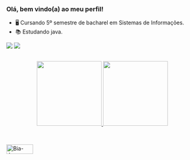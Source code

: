 ### Olá, bem vindo(a) ao meu perfil!

- 🖥 Cursando 5º semestre de bacharel em Sistemas de Informações.
- 📚 Estudando java.


<div> 
  <a href="https://www.instagram.com/brunobazze?igsh=dDF4YXNzOG8ybmxu" target="_blank"><img src="https://img.shields.io/badge/-Instagram-%23E4405F?style=for-the-badge&logo=instagram&logoColor=white" target="_blank"></a>
  <a href="https://www.linkedin.com/in/brunonbazza" target="_blank"><img src="https://img.shields.io/badge/LinkedIn-0077B5?style=for-the-badge&logo=linkedin&logoColor=white"/a> 
</div>

##

<div align="center">
  <a href="https://github.com/BrunoBazza13">
  <img height="170em" src="https://github-readme-stats.vercel.app/api?username=BrunoBazza13&show_icons=true&theme=radical&include_all_commits=true&count_private=true"/>          
  <img height="170em" src="https://github-readme-stats.vercel.app/api/top-langs/?username=BrunoBazza13&layout=compact&langs_count=7&theme=radical"/>
</div>

  ##

<div style="display: inline_block"><br>
  <img align="center" alt="Bia-Java" height="25" width="70" src="https://img.shields.io/badge/Java-ED8B00?style=for-the-badge&logo=java&logoColor=white">
</div>
